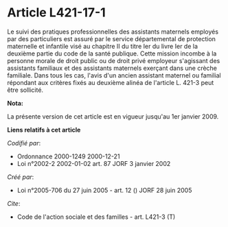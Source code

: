 # Article L421-17-1

Le suivi des pratiques professionnelles des assistants maternels employés par des particuliers est assuré par le service
départemental de protection maternelle et infantile visé au chapitre II du titre Ier du livre Ier de la deuxième partie du
code de la santé publique. Cette mission incombe à la personne morale de droit public ou de droit privé employeur s'agissant
des assistants familiaux et des assistants maternels exerçant dans une crèche familiale. Dans tous les cas, l'avis d'un
ancien assistant maternel ou familial répondant aux critères fixés au deuxième alinéa de l'article L. 421-3 peut être
sollicité.

**Nota:**

La présente version de cet article est en vigueur jusqu'au 1er janvier 2009.

**Liens relatifs à cet article**

_Codifié par_:

  - Ordonnance 2000-1249 2000-12-21
  - Loi n°2002-2 2002-01-02 art. 87 JORF 3 janvier 2002

_Créé par_:

  - Loi n°2005-706 du 27 juin 2005 - art. 12 () JORF 28 juin 2005

_Cite_:

  - Code de l'action sociale et des familles - art. L421-3 (T)
